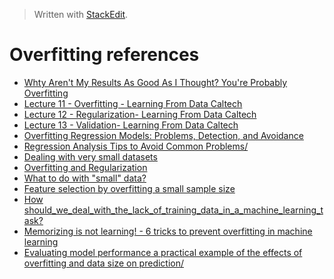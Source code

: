 
> Written with [StackEdit](https://stackedit.io/).
# Overfitting references

- [Whty Aren't My Results As Good As I Thought? You're Probably Overfitting](https://machinelearningmastery.com/arent-results-good-thought-youre-probably-overfitting/)
- [Lecture 11 - Overfitting - Learning From Data Caltech](https://www.youtube.com/watch?v=EQWr3GGCdzw&feature=youtu.be)
- [Lecture 12 - Regularization- Learning From Data Caltech](https://www.youtube.com/watch?v=I-VfYXzC5ro)
- [Lecture 13 - Validation- Learning From Data Caltech](https://www.youtube.com/watch?v=o7zzaKd0Lkk&t=4590s)
- [Overfitting Regression Models: Problems, Detection, and Avoidance](https://statisticsbyjim.com/regression/overfitting-regression-models/)
- [Regression Analysis Tips to Avoid Common Problems/](https://statisticsbyjim.com/regression/regression-analysis-tips/)
- [Dealing with very small datasets](https://www.kaggle.com/rafjaa/dealing-with-very-small-datasets)
- [Overfitting and Regularization](https://bioinfo.iric.ca/overfitting-and-regularization/)
- [What to do with "small" data?](https://medium.com/rants-on-machine-learning/what-to-do-with-small-data-d253254d1a89)
- [Feature selection by overfitting a small sample size](https://datascience.stackexchange.com/questions/24710/feature-selection-by-overfitting-a-small-sample-size)
- [How should_we_deal_with_the_lack_of_training_data_in_a_machine_learning_task?](https://www.researchgate.net/post/How_should_we_deal_with_the_lack_of_training_data_in_a_machine_learning_task)
- [Memorizing is not learning! - 6 tricks to prevent overfitting in machine learning](https://hackernoon.com/memorizing-is-not-learning-6-tricks-to-prevent-overfitting-in-machine-learning-820b091dc42)
- [Evaluating model performance a practical example of the effects of overfitting and data size on prediction/](https://www.r-bloggers.com/evaluating-model-performance-a-practical-example-of-the-effects-of-overfitting-and-data-size-on-prediction/)
<!--stackedit_data:
eyJoaXN0b3J5IjpbLTE4NDA4NDYzNzNdfQ==
-->
